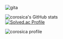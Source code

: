 ![gita](https://img.shields.io/badge/-Git-F05032?style=for-the-badge&logo=git&logoColor=ffffff)

![corosica's GitHub stats](https://github-readme-stats.vercel.app/api?username=corosica&show_icons=true&theme=cobalt)  
[![Solved.ac Profile](http://mazassumnida.wtf/api/generate_badge?boj=corosica1)](https://solved.ac/corosica1)

![corosica profile](http://mazandi.herokuapp.com/api?handle=corosica1&theme=dark)
<!--
**corosica/corosica** is a ✨ _special_ ✨ repository because its `README.md` (this file) appears on your GitHub profile.
